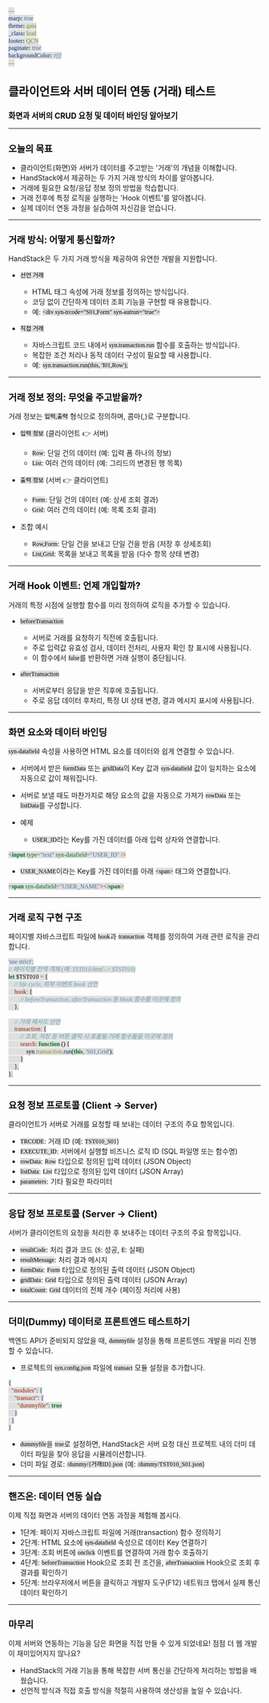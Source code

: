 ```yaml
---
marp: true
theme: gaia
_class: lead
footer: QCN
paginate: true
backgroundColor: #fff
---
```


<style>
:root {
  font-family: Pretendard;
  --border-color: #303030;
  --text-color: #0a0a0a;
  --bg-color-alt: #dadada;
  --mark-background: #ffef92;
}

h1 {
  border-bottom: none;
  font-size: 1.6em;
}

h2 {
  border-bottom: none;
  font-size: 1.3em;
}

h3 {
  font-size: 1.1em;
}

h4 {
  font-size: 1.05em;
}

h5 {
  font-size: 1em;
}

h6 {
  font-size: 0.9em;
}

h1,
h2,
h3,
h4,
h5,
h6 {
  color: var(--text-color);
}

code:not([class*="language-"]) {
  font-family: D2Coding;
  color: #000;
  vertical-align: text-bottom;
  background-color: rgba(100, 100, 100, 0.2);
}

section {
  background-image: linear-gradient(to bottom right, #f7f7f7 0%, #d3d3d3 100%);
}

section table {
    margin: auto;
    font-size: 28px;
}

section::after {
  font-size: 0.75em;
  content: attr(data-marpit-pagination) " / " attr(data-marpit-pagination-total);
}

img[alt~="center"] {
  display: block;
  margin: 0 auto;
}

blockquote {
  font-size: 26px;
  border-left: 8px solid var(--border-color);
  background: var(--bg-color-alt);
  margin: 0.5em;
  padding: 0.5em;
}

blockquote::before,
blockquote::after {
    content: '';
}

mark {
  background-color: var(--mark-background);
  padding: 0 2px 2px;
  border-radius: 4px;
  margin: 0 2px;
}

section.tinytext>p,
section.tinytext>ul,
section.tinytext>blockquote {
  font-size: 0.65em;
}
</style>

# 클라이언트와 서버 데이터 연동 (거래) 테스트

### 화면과 서버의 CRUD 요청 및 데이터 바인딩 알아보기

---

## 오늘의 목표

- 클라이언트(화면)와 서버가 데이터를 주고받는 '거래'의 개념을 이해합니다.
- HandStack에서 제공하는 두 가지 거래 방식의 차이를 알아봅니다.
- 거래에 필요한 요청/응답 정보 정의 방법을 학습합니다.
- 거래 전후에 특정 로직을 실행하는 'Hook 이벤트'를 알아봅니다.
- 실제 데이터 연동 과정을 실습하여 자신감을 얻습니다.

---

## 거래 방식: 어떻게 통신할까?

HandStack은 두 가지 거래 방식을 제공하여 유연한 개발을 지원합니다.

- `선언 거래`
  - HTML 태그 속성에 거래 정보를 정의하는 방식입니다.
  - 코딩 없이 간단하게 데이터 조회 기능을 구현할 때 유용합니다.
  - 예: `<div syn-trcode="S01,Form" syn-autrun="true">`

- `직접 거래`
  - 자바스크립트 코드 내에서 `syn.transaction.run` 함수를 호출하는 방식입니다.
  - 복잡한 조건 처리나 동적 데이터 구성이 필요할 때 사용합니다.
  - 예: `syn.transaction.run(this, 'I01,Row');`

---

## 거래 정보 정의: 무엇을 주고받을까?

거래 정보는 `입력,출력` 형식으로 정의하며, 콤마(,)로 구분합니다.

- `입력 정보` (클라이언트 👉 서버)
  - `Row`: 단일 건의 데이터 (예: 입력 폼 하나의 정보)
  - `List`: 여러 건의 데이터 (예: 그리드의 변경된 행 목록)

- `출력 정보` (서버 👉 클라이언트)
  - `Form`: 단일 건의 데이터 (예: 상세 조회 결과)
  - `Grid`: 여러 건의 데이터 (예: 목록 조회 결과)

- 조합 예시
  - `Row,Form`: 단일 건을 보내고 단일 건을 받음 (저장 후 상세조회)
  - `List,Grid`: 목록을 보내고 목록을 받음 (다수 항목 상태 변경)

---

## 거래 Hook 이벤트: 언제 개입할까?

거래의 특정 시점에 실행할 함수를 미리 정의하여 로직을 추가할 수 있습니다.

- `beforeTransaction`
  - 서버로 거래를 요청하기 직전에 호출됩니다.
  - 주로 입력값 유효성 검사, 데이터 전처리, 사용자 확인 창 표시에 사용됩니다.
  - 이 함수에서 `false`를 반환하면 거래 실행이 중단됩니다.

- `afterTransaction`
  - 서버로부터 응답을 받은 직후에 호출됩니다.
  - 주로 응답 데이터 후처리, 특정 UI 상태 변경, 결과 메시지 표시에 사용됩니다.

---

## 화면 요소와 데이터 바인딩

`syn-datafield` 속성을 사용하면 HTML 요소를 데이터와 쉽게 연결할 수 있습니다.

- 서버에서 받은 `formData` 또는 `gridData`의 Key 값과 `syn-datafield` 값이 일치하는 요소에 자동으로 값이 채워집니다.
- 서버로 보낼 때도 마찬가지로 해당 요소의 값을 자동으로 가져가 `rowData` 또는 `listData`를 구성합니다.

- 예제
  - `USER_ID`라는 Key를 가진 데이터를 아래 입력 상자와 연결합니다.
```html
<input type="text" syn-datafield="USER_ID" />
```
  - `USER_NAME`이라는 Key를 가진 데이터를 아래 `<span>` 태그와 연결합니다.
```html
<span syn-datafield="USER_NAME"></span>
```

---

## 거래 로직 구현 구조

페이지별 자바스크립트 파일에 `hook`과 `transaction` 객체를 정의하여 거래 관련 로직을 관리합니다.

```javascript
'use strict';
// 페이지별 전역 객체 (예: TST010.html -> $TST010)
let $TST010 = {
    // life cycle, 외부 이벤트 hook 선언
    hook: {
        // beforeTransaction, afterTransaction 등 Hook 함수를 이곳에 정의
    },

    // 거래 메서드 선언
    transaction: {
        // 조회, 저장 등 버튼 클릭 시 호출될 거래 함수들을 이곳에 정의
        search: function () {
            syn.transaction.run(this, 'S01,Grid');
        }
    },
};
```
---

## 요청 정보 프로토콜 (Client → Server)

클라이언트가 서버로 거래를 요청할 때 보내는 데이터 구조의 주요 항목입니다.

- `TRCODE`: 거래 ID (예: `TST010_S01`)
- `EXECUTE_ID`: 서버에서 실행할 비즈니스 로직 ID (SQL 파일명 또는 함수명)
- `rowData`: `Row` 타입으로 정의된 입력 데이터 (JSON Object)
- `listData`: `List` 타입으로 정의된 입력 데이터 (JSON Array)
- `parameters`: 기타 필요한 파라미터

---

## 응답 정보 프로토콜 (Server → Client)

서버가 클라이언트의 요청을 처리한 후 보내주는 데이터 구조의 주요 항목입니다.

- `resultCode`: 처리 결과 코드 (`S`: 성공, `E`: 실패)
- `resultMessage`: 처리 결과 메시지
- `formData`: `Form` 타입으로 정의된 출력 데이터 (JSON Object)
- `gridData`: `Grid` 타입으로 정의된 출력 데이터 (JSON Array)
- `totalCount`: `Grid` 데이터의 전체 개수 (페이징 처리에 사용)

---

## 더미(Dummy) 데이터로 프론트엔드 테스트하기

백엔드 API가 준비되지 않았을 때, `dummyfile` 설정을 통해 프론트엔드 개발을 미리 진행할 수 있습니다.

- 프로젝트의 `syn.config.json` 파일에 `transact` 모듈 설정을 추가합니다.

```json
{
  "modules": {
    "transact": {
      "dummyfile": true
    }
  }
}
```

- `dummyfile`을 `true`로 설정하면, HandStack은 서버 요청 대신 프로젝트 내의 더미 데이터 파일을 찾아 응답을 시뮬레이션합니다.
- 더미 파일 경로: `/dummy/{거래ID}.json` (예: `/dummy/TST010_S01.json`)

---

## 핸즈온: 데이터 연동 실습

이제 직접 화면과 서버의 데이터 연동 과정을 체험해 봅시다.

- 1단계: 페이지 자바스크립트 파일에 거래(transaction) 함수 정의하기
- 2단계: HTML 요소에 `syn-datafield` 속성으로 데이터 Key 연결하기
- 3단계: 조회 버튼에 `onclick` 이벤트를 연결하여 거래 함수 호출하기
- 4단계: `beforeTransaction` Hook으로 조회 전 조건을, `afterTransaction` Hook으로 조회 후 결과를 확인하기
- 5단계: 브라우저에서 버튼을 클릭하고 개발자 도구(F12) 네트워크 탭에서 실제 통신 데이터 확인하기

---

## 마무리

이제 서버와 연동하는 기능을 담은 화면을 직접 만들 수 있게 되었네요! 점점 더 웹 개발이 재미있어지지 않나요?

- HandStack의 거래 기능을 통해 복잡한 서버 통신을 간단하게 처리하는 방법을 배웠습니다.
- 선언적 방식과 직접 호출 방식을 적절히 사용하여 생산성을 높일 수 있습니다.
